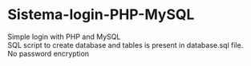 # Sistema-login-PHP-MySQL
Simple login with PHP and MySQL
<br>
SQL script to create database and tables is present in database.sql file.
<br>
No password encryption
